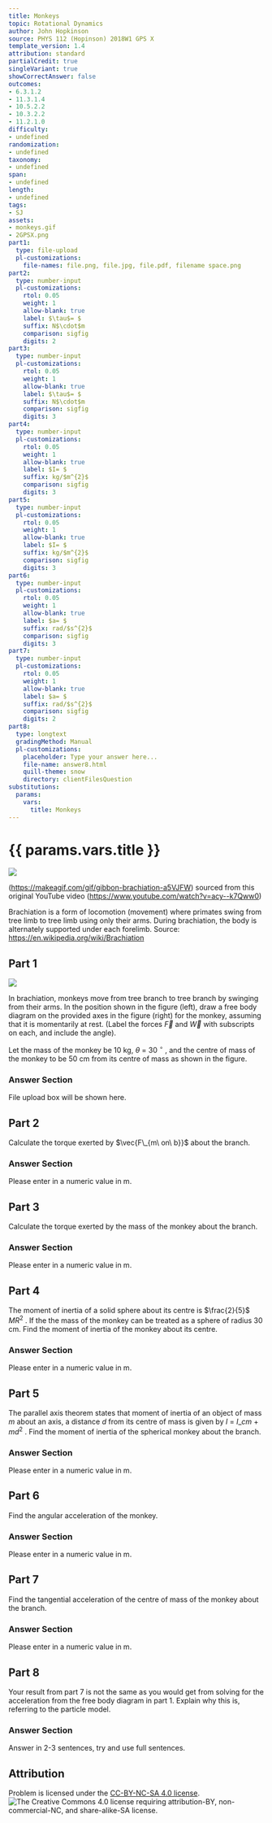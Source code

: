 ```yaml
---
title: Monkeys
topic: Rotational Dynamics
author: John Hopkinson
source: PHYS 112 (Hopinson) 2018W1 GPS X
template_version: 1.4
attribution: standard
partialCredit: true
singleVariant: true
showCorrectAnswer: false
outcomes:
- 6.3.1.2
- 11.3.1.4
- 10.5.2.2
- 10.3.2.2
- 11.2.1.0
difficulty:
- undefined
randomization:
- undefined
taxonomy:
- undefined
span:
- undefined
length:
- undefined
tags:
- SJ
assets:
- monkeys.gif
- 2GPSX.png
part1:
  type: file-upload
  pl-customizations:
    file-names: file.png, file.jpg, file.pdf, filename space.png
part2:
  type: number-input
  pl-customizations:
    rtol: 0.05
    weight: 1
    allow-blank: true
    label: $\tau$= $
    suffix: N$\cdot$m
    comparison: sigfig
    digits: 2
part3:
  type: number-input
  pl-customizations:
    rtol: 0.05
    weight: 1
    allow-blank: true
    label: $\tau$= $
    suffix: N$\cdot$m
    comparison: sigfig
    digits: 3
part4:
  type: number-input
  pl-customizations:
    rtol: 0.05
    weight: 1
    allow-blank: true
    label: $I= $
    suffix: kg/$m^{2}$
    comparison: sigfig
    digits: 3
part5:
  type: number-input
  pl-customizations:
    rtol: 0.05
    weight: 1
    allow-blank: true
    label: $I= $
    suffix: kg/$m^{2}$
    comparison: sigfig
    digits: 3
part6:
  type: number-input
  pl-customizations:
    rtol: 0.05
    weight: 1
    allow-blank: true
    label: $a= $
    suffix: rad/$s^{2}$
    comparison: sigfig
    digits: 3
part7:
  type: number-input
  pl-customizations:
    rtol: 0.05
    weight: 1
    allow-blank: true
    label: $a= $
    suffix: rad/$s^{2}$
    comparison: sigfig
    digits: 2
part8:
  type: longtext
  gradingMethod: Manual
  pl-customizations:
    placeholder: Type your answer here...
    file-name: answer8.html
    quill-theme: snow
    directory: clientFilesQuestion
substitutions:
  params:
    vars:
      title: Monkeys
---
```

# {{ params.vars.title }}
<img src="monkeys.gif">

(https://makeagif.com/gif/gibbon-brachiation-a5VJFW) sourced from this original YouTube video (https://www.youtube.com/watch?v=acy--k7Qww0)

Brachiation is a form of locomotion (movement) where primates swing from tree limb to tree limb using only their arms. During brachiation, the body is alternately supported under each forelimb.
Source: https://en.wikipedia.org/wiki/Brachiation

## Part 1

<img src="2GPSX.png">

In brachiation, monkeys move from tree branch to tree branch by swinging from their arms. In the position shown in the figure (left), draw a free body diagram on the provided axes in the figure (right) for the monkey, assuming that it is momentarily at rest. (Label the forces $\vec{F}$ and $\vec{W}$ with subscripts on each, and include the angle).

Let the mass of the monkey be 10 kg, $\theta$ = 30 $^{\circ}$ , and the centre of mass of the monkey to be 50 cm from its centre of mass as shown in the figure.

### Answer Section

File upload box will be shown here.

## Part 2

Calculate the torque exerted by $\vec{F\_{m\ on\ b}}$ about the branch.

### Answer Section

Please enter in a numeric value in m.

## Part 3

Calculate the torque exerted by the mass of the monkey about the branch.

### Answer Section

Please enter in a numeric value in m.

## Part 4

The moment of inertia of a solid sphere about its centre is $\frac{2}{5}$ $M$$R^{2}$ . If the the mass of the monkey can be treated as a sphere of radius 30 cm. Find the moment of inertia of the monkey about its centre.

### Answer Section

Please enter in a numeric value in m.

## Part 5

The parallel axis theorem states that moment of inertia of an object of mass $m$ about an axis, a distance $d$ from its centre of mass is given by $I$ = $I\_{cm}$ + $m$$d^{2}$ . Find the moment of inertia of the spherical monkey about the branch.

### Answer Section

Please enter in a numeric value in m.

## Part 6

Find the angular acceleration of the monkey.

### Answer Section

Please enter in a numeric value in m.

## Part 7

Find the tangential acceleration of the centre of mass of the monkey about the branch.

### Answer Section

Please enter in a numeric value in m.

## Part 8

Your result from part 7 is not the same as you would get from solving for the acceleration from the free body diagram in part 1. Explain why this is, referring to the particle model.

### Answer Section

Answer in 2-3 sentences, try and use full sentences.

## Attribution

Problem is licensed under the [CC-BY-NC-SA 4.0 license](https://creativecommons.org/licenses/by-nc-sa/4.0/).<br> ![The Creative Commons 4.0 license requiring attribution-BY, non-commercial-NC, and share-alike-SA license.](https://raw.githubusercontent.com/firasm/bits/master/by-nc-sa.png)